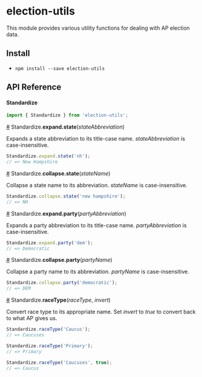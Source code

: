 # election-utils

This module provides various utility functions for dealing with AP election data.

## Install

- `npm install --save election-utils`

## API Reference

#### Standardize

``` js
import { Standardize } from 'election-utils';
```


<a name="expand-state" href="#expand-state">#</a> Standardize.<b>expand.state</b>(<i>stateAbbreviation</i>)

Expands a state abbreviation to its title-case name. *stateAbbreviation* is case-insensitive.

```js
Standardize.expand.state('nh');
// => New Hampshire
```


<a name="collapse-state" href="#collapse-state">#</a> Standardize.<b>collapse.state</b>(<i>stateName</i>)

Collapse a state name to its abbreviation. *stateName* is case-insensitive.

```js
Standardize.collapse.state('new hampshire');
// => NH
```


<a name="expand-party" href="#expand-party">#</a> Standardize.<b>expand.party</b>(<i>partyAbbreviation</i>)

Expands a party abbreviation to its title-case name. *partyAbbreviation* is case-insensitive.

```js
Standardize.expand.party('dem');
// => Democratic
```


<a name="collapse-party" href="#collapse-party">#</a> Standardize.<b>collapse.party</b>(<i>partyName</i>)

Collapse a party name to its abbreviation. *partyName* is case-insensitive.

```js
Standardize.collapse.party('democratic');
// => DEM
```


<a name="raceType" href="#raceType">#</a> Standardize.<b>raceType</b>(<i>raceType</i>, <i>invert</i>)

Convert race type to its appropriate name. Set *invert* to *true* to convert back to what AP gives us.

```js
Standardize.raceType('Caucus');
// => Caucuses

Standardize.raceType('Primary');
// => Primary

Standardize.raceType('Caucuses', true);
// => Caucus
```
